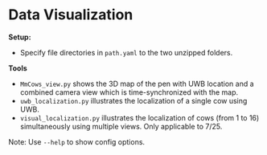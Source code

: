 # Data Visualization



**Setup:**
* Specify file directories in ```path.yaml``` to the two unzipped folders.

**Tools**
* ```MmCows_view.py``` shows the 3D map of the pen with UWB location and a combined camera view which is time-synchronized with the map.
* ```uwb_localization.py``` illustrates the localization of a single cow using UWB.
* ```visual_localization.py``` illustrates the localization of cows (from 1 to 16) simultaneously using multiple views. Only applicable to 7/25.


Note: Use ```--help``` to show config options.

